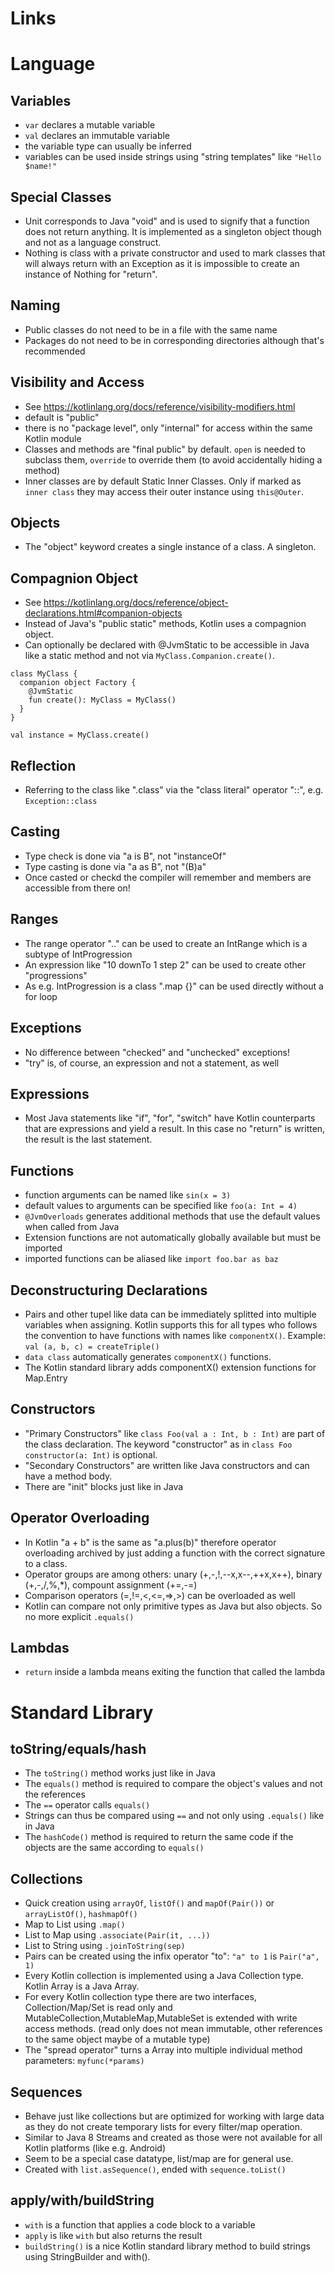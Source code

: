 Links
=====

Language
========

Variables
---------
* `var` declares a mutable variable
* `val` declares an immutable variable
* the variable type can usually be inferred
* variables can be used inside strings using "string templates" like `"Hello $name!"`

Special Classes
---------------
* Unit corresponds to Java "void" and is used to signify that a function does not return anything.
  It is implemented as a singleton object though and not as a language construct.
* Nothing is class with a private constructor and used to mark classes that will always 
  return with an Exception as it is impossible to create an instance of Nothing for "return". 

Naming
------
* Public classes do not need to be in a file with the same name
* Packages do not need to be in corresponding directories although that's recommended

Visibility and Access
---------------------
* See <https://kotlinlang.org/docs/reference/visibility-modifiers.html>
* default is "public"
* there is no "package level", only "internal" for access within the same Kotlin module
* Classes and methods are "final public" by default. `open` is needed to subclass them,
  `override` to override them (to avoid accidentally hiding a method)
* Inner classes are by default Static Inner Classes. Only if marked as `inner class` they
  may access their outer instance using `this@Outer`. 

Objects
-------

* The "object" keyword creates a single instance of a class. A singleton. 

Compagnion Object
-----------------

* See <https://kotlinlang.org/docs/reference/object-declarations.html#companion-objects>
* Instead of Java's "public static" methods, Kotlin uses a compagnion object.
* Can optionally be declared with @JvmStatic to be accessible in Java like a static method 
and not via `MyClass.Companion.create()`.
```
class MyClass {
  companion object Factory {
    @JvmStatic
    fun create(): MyClass = MyClass()
  }
}

val instance = MyClass.create()
```

Reflection
----------
* Referring to the class like ".class" via the "class literal" operator "::",
  e.g. `Exception::class`

Casting
-------
* Type check is done via "a is B", not "instanceOf"
* Type casting is done via "a as B", not "(B)a"
* Once casted or checkd the compiler will remember and members are accessible from there on!

Ranges
------
* The range operator ".." can be used to create an IntRange which is a subtype of IntProgression
* An expression like "10 downTo 1 step 2" can be used to create other "progressions"
* As e.g. IntProgression is a class ".map {}" can be used directly without a for loop

Exceptions
----------
* No difference between "checked" and "unchecked" exceptions!
* "try" is, of course, an expression and not a statement, as well

Expressions
-----------
* Most Java statements like "if", "for", "switch" have Kotlin counterparts that are 
  expressions and yield a result. In this case no "return" is written, the result is
  the last statement.

Functions
---------
* function arguments can be named like `sin(x = 3)`
* default values to arguments can be specified like `foo(a: Int = 4)`
* `@JvmOverloads` generates additional methods that use the default values when called from Java 
* Extension functions are not automatically globally available but must be imported
* imported functions can be aliased like `import foo.bar as baz` 

Deconstructuring Declarations
-----------------------------
* Pairs and other tupel like data can be immediately splitted into multiple variables when 
  assigning. Kotlin supports this for all types who follows the convention to have functions 
  with names like `componentX()`. Example: `val (a, b, c) = createTriple()`
* `data class` automatically generates `componentX()` functions.
* The Kotlin standard library adds componentX() extension functions for Map.Entry   

Constructors
------------
* "Primary Constructors" like `class Foo(val a : Int, b : Int)` are part of the class
  declaration. The keyword "constructor" as in `class Foo constructor(a: Int)` is optional.
* "Secondary Constructors" are written like Java constructors and can have a method body.
* There are "init" blocks just like in Java

Operator Overloading
--------------------
* In Kotlin "a + b" is the same as "a.plus(b)" therefore operator overloading archived by just 
  adding a function with the correct signature to a class.
* Operator groups are among others: unary (+,-,!,--x,x--,++x,x++), binary (+,-,/,%,*), compount assignment (+=,-=)
* Comparison operators (=,!=,<,<=,=>,>) can be overloaded as well
* Kotlin can compare not only primitive types as Java but also objects. So no more explicit `.equals()`

Lambdas
-------
* `return` inside a lambda means exiting the function that called the lambda

Standard Library
================

toString/equals/hash
--------------------
* The `toString()` method works just like in Java
* The `equals()` method is required to compare the object's values and not the references
* The `==` operator calls `equals()`
* Strings can thus be compared using `==` and not only using `.equals()` like in Java
* The `hashCode()` method is required to return the same code if the objects are the
  same according to `equals()`

Collections
-----------
* Quick creation using `arrayOf`, `listOf()` and `mapOf(Pair())` or `arrayListOf()`, `hashmapOf()` 
* Map to List using `.map()`
* List to Map using `.associate(Pair(it, ...))`
* List to String using `.joinToString(sep)`
* Pairs can be created using the infix operator "to": `"a" to 1` is `Pair("a", 1)`
* Every Kotlin collection is implemented using a Java Collection type. Kotlin Array is a Java Array.
* For every Kotlin collection type there are two interfaces, Collection/Map/Set is read only and
  MutableCollection,MutableMap,MutableSet is extended with write access methods.
  (read only does not mean immutable, other references to the same object maybe of a mutable type)
* The "spread operator" turns a Array into multiple individual method parameters: `myfunc(*params)`
 
Sequences
---------
* Behave just like collections but are optimized for working with large data as they
  do not create temporary lists for every filter/map operation.
* Similar to Java 8 Streams and created as those were not available for all Kotlin
  platforms (like e.g. Android)
* Seem to be a special case datatype, list/map are for general use.
* Created with `list.asSequence()`, ended with `sequence.toList()`

apply/with/buildString
----------------------
* `with` is a function that applies a code block to a variable
* `apply` is like `with` but also returns the result 
* `buildString()` is a nice Kotlin standard library method to build strings 
  using StringBuilder and with().
